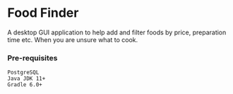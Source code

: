 # Food Finder

A desktop GUI application to help add and filter foods by price, preparation time etc. When you are unsure what to cook.

### Pre-requisites

    PostgreSQL
    Java JDK 11+
    Gradle 6.0+
